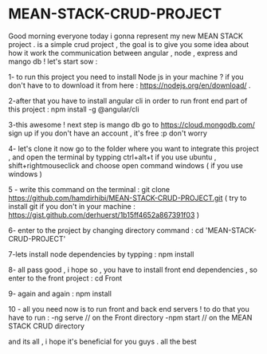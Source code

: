 # MEAN-STACK-CRUD-PROJECT

Good morning everyone today i gonna represent my new MEAN STACK project . is a simple crud project , 
the goal is to give you some idea about how it work the communication between angular , node , express and mango db ! 
let's start sow : 


1- to run this project you need to install Node js in your machine ?
if you don't have to to download it from here : https://nodejs.org/en/download/ .


2-after that you have to install angular cli in order to run front end part of this project : npm install -g @angular/cli


3-this awesome ! next step is mango db go to https://cloud.mongodb.com/ sign up if you don't have an account , it's free :p don't worry 


4- let's clone it now go to the folder where you want to integrate this project , and open the terminal by typping ctrl+alt+t if you use ubuntu , shift+rightmouseclick and choose open command windows ( if you use windows ) 


5 - write this command on the terminal : git clone https://github.com/hamdirhibi/MEAN-STACK-CRUD-PROJECT.git ( try to install git if you don't in your machine : https://gist.github.com/derhuerst/1b15ff4652a867391f03  ) 


6- enter to the project by changing directory command : cd 'MEAN-STACK-CRUD-PROJECT'


7-lets install node dependencies by typping : npm install 


8- all pass good , i hope so , you have to install front end dependencies , so enter to the front project : cd Front 


9- again and again : npm install 


10 - all you need now is to run front and back end servers ! to do that you have to run : 
  -ng serve  // on the Front directory
  -npm start // on the MEAN STACK CRUD directory 

and its all , i hope it's beneficial for you guys . all the best   




